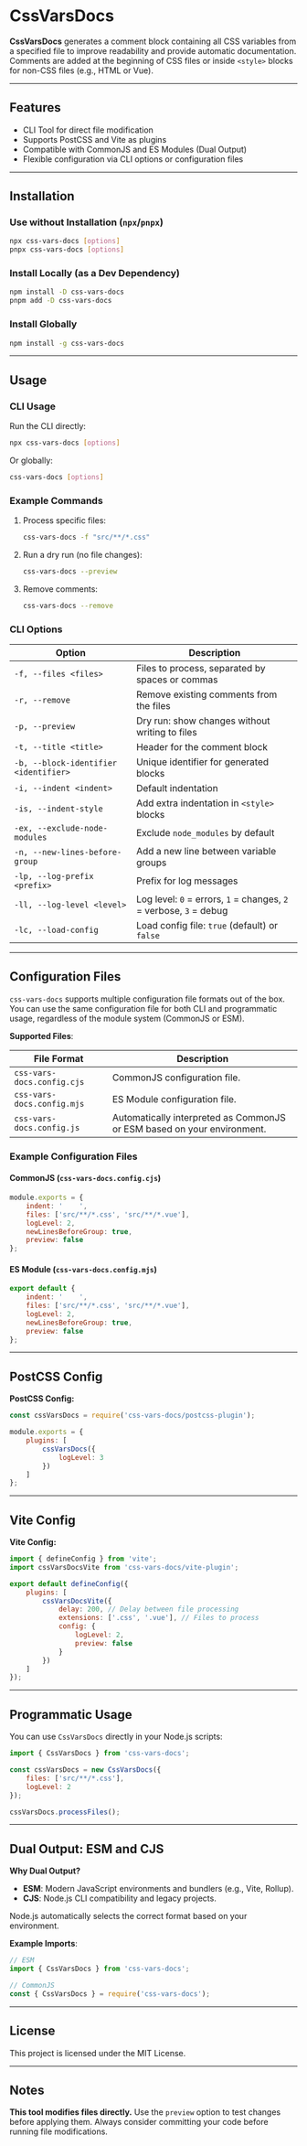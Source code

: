 # CssVarsDocs

**CssVarsDocs** generates a comment block containing all CSS variables from a specified file to improve readability and provide automatic documentation. Comments are added at the beginning of CSS files or inside `<style>` blocks for non-CSS files (e.g., HTML or Vue).

---

## Features

-   CLI Tool for direct file modification
-   Supports PostCSS and Vite as plugins
-   Compatible with CommonJS and ES Modules (Dual Output)
-   Flexible configuration via CLI options or configuration files

---

## Installation

### Use without Installation (`npx`/`pnpx`)

```sh
npx css-vars-docs [options]
pnpx css-vars-docs [options]
```

### Install Locally (as a Dev Dependency)

```sh
npm install -D css-vars-docs
pnpm add -D css-vars-docs
```

### Install Globally

```sh
npm install -g css-vars-docs
```

---

## Usage

### CLI Usage

Run the CLI directly:

```sh
npx css-vars-docs [options]
```

Or globally:

```sh
css-vars-docs [options]
```

### Example Commands

1. Process specific files:

    ```sh
    css-vars-docs -f "src/**/*.css"
    ```

2. Run a dry run (no file changes):

    ```sh
    css-vars-docs --preview
    ```

3. Remove comments:
    ```sh
    css-vars-docs --remove
    ```

### CLI Options

| Option                                | Description                                                        |
| ------------------------------------- | ------------------------------------------------------------------ |
| `-f, --files <files>`                 | Files to process, separated by spaces or commas                    |
| `-r, --remove`                        | Remove existing comments from the files                            |
| `-p, --preview`                       | Dry run: show changes without writing to files                     |
| `-t, --title <title>`                 | Header for the comment block                                       |
| `-b, --block-identifier <identifier>` | Unique identifier for generated blocks                             |
| `-i, --indent <indent>`               | Default indentation                                                |
| `-is, --indent-style`                 | Add extra indentation in `<style>` blocks                          |
| `-ex, --exclude-node-modules`         | Exclude `node_modules` by default                                  |
| `-n, --new-lines-before-group`        | Add a new line between variable groups                             |
| `-lp, --log-prefix <prefix>`          | Prefix for log messages                                            |
| `-ll, --log-level <level>`            | Log level: `0` = errors, `1` = changes, `2` = verbose, `3` = debug |
| `-lc, --load-config`                  | Load config file: `true` (default) or `false`                      |

---

## Configuration Files

`css-vars-docs` supports multiple configuration file formats out of the box. You can use the same configuration file for both CLI and programmatic usage, regardless of the module system (CommonJS or ESM).

**Supported Files**:

| File Format                | Description                                                             |
| -------------------------- | ----------------------------------------------------------------------- |
| `css-vars-docs.config.cjs` | CommonJS configuration file.                                            |
| `css-vars-docs.config.mjs` | ES Module configuration file.                                           |
| `css-vars-docs.config.js`  | Automatically interpreted as CommonJS or ESM based on your environment. |

### Example Configuration Files

#### CommonJS (`css-vars-docs.config.cjs`)

```js
module.exports = {
    indent: '    ',
    files: ['src/**/*.css', 'src/**/*.vue'],
    logLevel: 2,
    newLinesBeforeGroup: true,
    preview: false
};
```

#### ES Module (`css-vars-docs.config.mjs`)

```js
export default {
    indent: '    ',
    files: ['src/**/*.css', 'src/**/*.vue'],
    logLevel: 2,
    newLinesBeforeGroup: true,
    preview: false
};
```

---

## PostCSS Config

**PostCSS Config:**

```javascript
const cssVarsDocs = require('css-vars-docs/postcss-plugin');

module.exports = {
    plugins: [
        cssVarsDocs({
            logLevel: 3
        })
    ]
};
```

---

## Vite Config

**Vite Config:**

```javascript
import { defineConfig } from 'vite';
import cssVarsDocsVite from 'css-vars-docs/vite-plugin';

export default defineConfig({
    plugins: [
        cssVarsDocsVite({
            delay: 200, // Delay between file processing
            extensions: ['.css', '.vue'], // Files to process
            config: {
                logLevel: 2,
                preview: false
            }
        })
    ]
});
```

---

## Programmatic Usage

You can use `CssVarsDocs` directly in your Node.js scripts:

```javascript
import { CssVarsDocs } from 'css-vars-docs';

const cssVarsDocs = new CssVarsDocs({
    files: ['src/**/*.css'],
    logLevel: 2
});

cssVarsDocs.processFiles();
```

---

## Dual Output: ESM and CJS

**Why Dual Output?**

-   **ESM**: Modern JavaScript environments and bundlers (e.g., Vite, Rollup).
-   **CJS**: Node.js CLI compatibility and legacy projects.

Node.js automatically selects the correct format based on your environment.

**Example Imports**:

```javascript
// ESM
import { CssVarsDocs } from 'css-vars-docs';

// CommonJS
const { CssVarsDocs } = require('css-vars-docs');
```

---

## License

This project is licensed under the MIT License.

---

## Notes

**This tool modifies files directly.** Use the `preview` option to test changes before applying them. Always consider committing your code before running file modifications.
